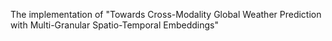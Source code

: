 The implementation of "Towards Cross-Modality Global Weather Prediction with Multi-Granular Spatio-Temporal Embeddings"